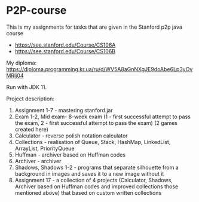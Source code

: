 # P2P-course
This is my assignments for tasks that are given in the Stanford p2p java course
* https://see.stanford.edu/Course/CS106A
* https://see.stanford.edu/Course/CS106B

My diploma:
https://diploma.programming.kr.ua/ru/d/WV5A8aGnNXgJE9doAbe6Lp3yOvMRlj04

Run with JDK 11.

Project description:
1. Assignment 1-7 - mastering stanford.jar
2. Exam 1-2, Mid exam- 8-week exam (1 - first successful attempt to pass the exam, 2 - first successful attempt to pass the exam) (2 games created here)
3. Calculator - reverse polish notation calculator
4. Collections - realisation of Queue, Stack, HashMap, LinkedList, ArrayList, PriorityQueue
5. Huffman - archiver based on Huffman codes
6. Archiver - archiver
7. Shadows, Shadows 1-2 - programs that separate silhouette from a background in images and saves it to a new image without it
8. Assignment 17 - a collection of 4 projects (Calculator, Shadows, Archiver based on Huffman codes and improved collections those mentioned above) that based on custom written collections
